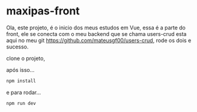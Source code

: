 # maxipas-front

Ola, este projeto, é o inicio dos meus estudos em Vue, essa é a parte do front, ele se conecta com o meu backend que se chama users-crud esta aqui no meu git https://github.com/mateusgf00/users-crud, rode os dois e sucesso.

clone o projeto, 

após isso...

```sh
npm install
```
e para rodar...

```sh
npm run dev
